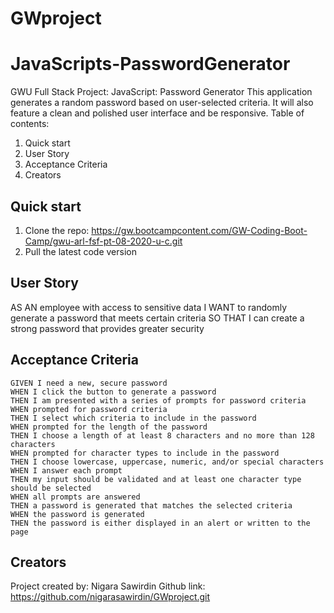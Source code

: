 # GWproject
# JavaScripts-PasswordGenerator
GWU Full Stack Project: 
JavaScript: Password Generator
This application generates a random password based on user-selected criteria. It will also feature a clean and polished user interface and be responsive.
Table of contents:
1. Quick start
2. User Story
3. Acceptance Criteria
4. Creators
## Quick start
1. Clone the repo: https://gw.bootcampcontent.com/GW-Coding-Boot-Camp/gwu-arl-fsf-pt-08-2020-u-c.git
2. Pull the latest code version
## User Story
AS AN employee with access to sensitive data
I WANT to randomly generate a password that meets certain criteria
SO THAT I can create a strong password that provides greater security
## Acceptance Criteria
```
GIVEN I need a new, secure password
WHEN I click the button to generate a password
THEN I am presented with a series of prompts for password criteria
WHEN prompted for password criteria
THEN I select which criteria to include in the password
WHEN prompted for the length of the password
THEN I choose a length of at least 8 characters and no more than 128 characters
WHEN prompted for character types to include in the password
THEN I choose lowercase, uppercase, numeric, and/or special characters
WHEN I answer each prompt
THEN my input should be validated and at least one character type should be selected
WHEN all prompts are answered
THEN a password is generated that matches the selected criteria
WHEN the password is generated
THEN the password is either displayed in an alert or written to the page
```
## Creators
Project created by: Nigara Sawirdin
Github link: 
https://github.com/nigarasawirdin/GWproject.git